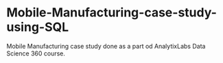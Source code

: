 # Mobile-Manufacturing-case-study-using-SQL
Mobile Manufacturing case study done as a part od AnalytixLabs Data Science 360 course. 
